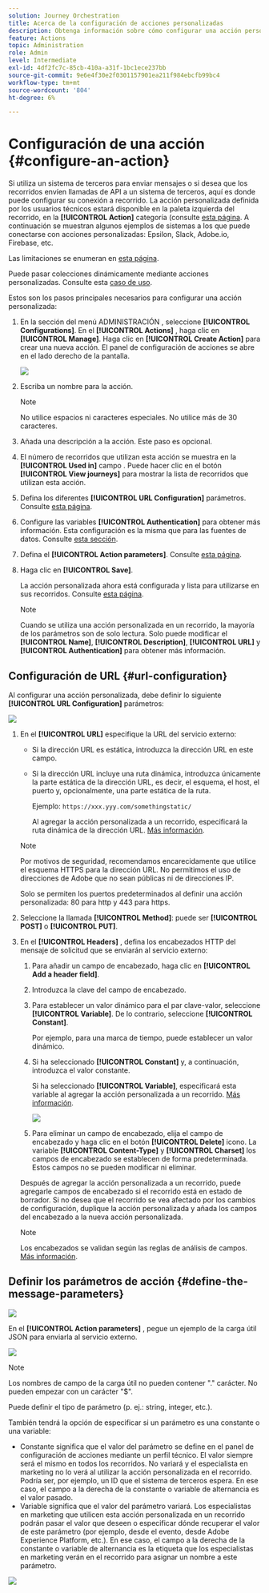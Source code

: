 ```yaml
---
solution: Journey Orchestration
title: Acerca de la configuración de acciones personalizadas
description: Obtenga información sobre cómo configurar una acción personalizada
feature: Actions
topic: Administration
role: Admin
level: Intermediate
exl-id: 4df2fc7c-85cb-410a-a31f-1bc1ece237bb
source-git-commit: 9e6e4f30e2f0301157901ea211f984ebcfb99bc4
workflow-type: tm+mt
source-wordcount: '804'
ht-degree: 6%

---
```


# Configuración de una acción {#configure-an-action}

Si utiliza un sistema de terceros para enviar mensajes o si desea que los recorridos envíen llamadas de API a un sistema de terceros, aquí es donde puede configurar su conexión a recorrido. La acción personalizada definida por los usuarios técnicos estará disponible en la paleta izquierda del recorrido, en la **[!UICONTROL Action]** categoría (consulte [esta página](../building-journeys/about-journey-activities.md#action-activities). A continuación se muestran algunos ejemplos de sistemas a los que puede conectarse con acciones personalizadas: Epsilon, Slack, Adobe.io, Firebase, etc.

Las limitaciones se enumeran en [esta página](../limitations.md).

Puede pasar colecciones dinámicamente mediante acciones personalizadas. Consulte esta [caso de uso](../building-journeys/collections.md).

Estos son los pasos principales necesarios para configurar una acción personalizada:

1. En la sección del menú ADMINISTRACIÓN , seleccione **[!UICONTROL Configurations]**. En el  **[!UICONTROL Actions]** , haga clic en **[!UICONTROL Manage]**. Haga clic en **[!UICONTROL Create Action]** para crear una nueva acción. El panel de configuración de acciones se abre en el lado derecho de la pantalla.

   ![](../assets/custom2.png)

1. Escriba un nombre para la acción.

   >[!NOTE]
   >
   >No utilice espacios ni caracteres especiales. No utilice más de 30 caracteres.

1. Añada una descripción a la acción. Este paso es opcional.
1. El número de recorridos que utilizan esta acción se muestra en la **[!UICONTROL Used in]** campo . Puede hacer clic en el botón **[!UICONTROL View journeys]** para mostrar la lista de recorridos que utilizan esta acción.
1. Defina los diferentes **[!UICONTROL URL Configuration]** parámetros. Consulte [esta página](../action/about-custom-action-configuration.md#url-configuration).
1. Configure las variables **[!UICONTROL Authentication]** para obtener más información. Esta configuración es la misma que para las fuentes de datos.  Consulte [esta sección](../datasource/external-data-sources.md#section_wjp_nl5_nhb).
1. Defina el **[!UICONTROL Action parameters]**. Consulte [esta página](../action/about-custom-action-configuration.md#define-the-message-parameters).
1. Haga clic en **[!UICONTROL Save]**.

   La acción personalizada ahora está configurada y lista para utilizarse en sus recorridos. Consulte [esta página](../building-journeys/about-journey-activities.md#action-activities).

   >[!NOTE]
   >
   >Cuando se utiliza una acción personalizada en un recorrido, la mayoría de los parámetros son de solo lectura. Solo puede modificar el **[!UICONTROL Name]**, **[!UICONTROL Description]**, **[!UICONTROL URL]** y **[!UICONTROL Authentication]** para obtener más información.

## Configuración de URL {#url-configuration}

Al configurar una acción personalizada, debe definir lo siguiente **[!UICONTROL URL Configuration]** parámetros:

![](../assets/journeyurlconfiguration.png)

1. En el **[!UICONTROL URL]** especifique la URL del servicio externo:

   * Si la dirección URL es estática, introduzca la dirección URL en este campo.

   * Si la dirección URL incluye una ruta dinámica, introduzca únicamente la parte estática de la dirección URL, es decir, el esquema, el host, el puerto y, opcionalmente, una parte estática de la ruta.

      Ejemplo: `https://xxx.yyy.com/somethingstatic/`

      Al agregar la acción personalizada a un recorrido, especificará la ruta dinámica de la dirección URL. [Más información](../building-journeys/using-custom-actions.md).
   >[!NOTE]
   >
   >Por motivos de seguridad, recomendamos encarecidamente que utilice el esquema HTTPS para la dirección URL. No permitimos el uso de direcciones de Adobe que no sean públicas ni de direcciones IP.
   >
   >Solo se permiten los puertos predeterminados al definir una acción personalizada: 80 para http y 443 para https.

1. Seleccione la llamada **[!UICONTROL Method]**: puede ser **[!UICONTROL POST]** o **[!UICONTROL PUT]**.
1. En el **[!UICONTROL Headers]** , defina los encabezados HTTP del mensaje de solicitud que se enviarán al servicio externo:
   1. Para añadir un campo de encabezado, haga clic en **[!UICONTROL Add a header field]**.
   1. Introduzca la clave del campo de encabezado.
   1. Para establecer un valor dinámico para el par clave-valor, seleccione **[!UICONTROL Variable]**. De lo contrario, seleccione **[!UICONTROL Constant]**.

      Por ejemplo, para una marca de tiempo, puede establecer un valor dinámico.

   1. Si ha seleccionado **[!UICONTROL Constant]** y, a continuación, introduzca el valor constante.

      Si ha seleccionado **[!UICONTROL Variable]**, especificará esta variable al agregar la acción personalizada a un recorrido. [Más información](../building-journeys/using-custom-actions.md).

      ![](../assets/journeyurlconfiguration2.png)

   1. Para eliminar un campo de encabezado, elija el campo de encabezado y haga clic en el botón **[!UICONTROL Delete]** icono.
   La variable **[!UICONTROL Content-Type]** y **[!UICONTROL Charset]** los campos de encabezado se establecen de forma predeterminada. Estos campos no se pueden modificar ni eliminar.

   Después de agregar la acción personalizada a un recorrido, puede agregarle campos de encabezado si el recorrido está en estado de borrador. Si no desea que el recorrido se vea afectado por los cambios de configuración, duplique la acción personalizada y añada los campos del encabezado a la nueva acción personalizada.

   >[!NOTE]
   >
   >Los encabezados se validan según las reglas de análisis de campos. [Más información](https://tools.ietf.org/html/rfc7230#section-3.2.4).

## Definir los parámetros de acción {#define-the-message-parameters}

![](../assets/messageparameterssection.png)

En el **[!UICONTROL Action parameters]** , pegue un ejemplo de la carga útil JSON para enviarla al servicio externo.

![](../assets/customactionpayloadmessage.png)

>[!NOTE]
>
>Los nombres de campo de la carga útil no pueden contener &quot;.&quot; carácter. No pueden empezar con un carácter &quot;$&quot;.

Puede definir el tipo de parámetro (p. ej.: string, integer, etc.).

También tendrá la opción de especificar si un parámetro es una constante o una variable:

* Constante significa que el valor del parámetro se define en el panel de configuración de acciones mediante un perfil técnico. El valor siempre será el mismo en todos los recorridos. No variará y el especialista en marketing no lo verá al utilizar la acción personalizada en el recorrido. Podría ser, por ejemplo, un ID que el sistema de terceros espera. En ese caso, el campo a la derecha de la constante o variable de alternancia es el valor pasado.
* Variable significa que el valor del parámetro variará. Los especialistas en marketing que utilicen esta acción personalizada en un recorrido podrán pasar el valor que deseen o especificar dónde recuperar el valor de este parámetro (por ejemplo, desde el evento, desde Adobe Experience Platform, etc.). En ese caso, el campo a la derecha de la constante o variable de alternancia es la etiqueta que los especialistas en marketing verán en el recorrido para asignar un nombre a este parámetro.

![](../assets/customactionpayloadmessage2.png)

